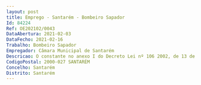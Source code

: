 ```yaml
--- 
layout: post
title: Emprego - Santarém - Bombeiro Sapador
Id: 84224
Ref: OE202102/0043
DataAbertura: 2021-02-03
DataFecho: 2021-02-16
Trabalho: Bombeiro Sapador
Empregador: Câmara Municipal de Santarém
Descricao: O constante no anexo I do Decreto Lei nº 106 2002, de 13 de abril, publicado no Diário da República nº 87, em 13 de abril de 2002.
CodigoPostal: 2000-027 SANTARÉM
Concelho: Santarém
Distrito: Santarém
--- 
```


